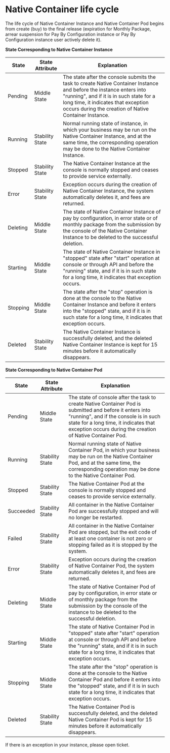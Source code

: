 
# Native Container life cycle

The life cycle of Native Container Instance and Native Container Pod begins from create (buy) to the final release (expiration for Monthly Package, arrear suspension for Pay By Configuration instance or Pay By Configuration instance user actively delete it).

**State Corresponding to Native Container Instance**

|   State   | State Attribute    |Explanation     |
| --- | --- | --- |
|   Pending  | Middle State    |  The state after the console submits the task to create Native Container Instance and before the instance enters into "running", and if it is in such state for a long time, it indicates that exception occurs during the creation of Native Container Instance.             |
| Running         | Stability State       |  Normal running state of instance, in which your business may be run on the Native Container Instance, and at the same time, the corresponding operation may be done to the Native Container Instance.                  |
| Stopped     |  Stability State    |The Native Container Instance at the console is normally stopped and ceases to provide service externally. |
| Error     |  Stability State        |  Exception occurs during the creation of Native Container Instance, the system automatically deletes it, and fees are returned.  |
|Deleting  |Middle State     |  The state of Native Container Instance of pay by configuration, in error state or of monthly package from the submission by the console of the Native Container Instance to be deleted to the successful deletion.            |
|Starting              | Middle State      |  The state of Native Container Instance in "stopped" state after "start" operation at console or through API and before the "running" state, and if it is in such state for a long time, it indicates that exception occurs.   |
| Stopping      | Middle State    |The state after the "stop" operation is done at the console to the Native Container Instance and before it enters into the "stopped" state, and if it is in such state for a long time, it indicates that exception occurs.     |
| Deleted      | Stability State    |The Native Container Instance is successfully deleted, and the deleted Native Container Instance is kept for 15 minutes before it automatically disappears.     |
           
**State Corresponding to Native Container Pod**

|   State   | State Attribute    |Explanation     |
| --- | --- | --- |
|   Pending  | Middle State    |  The state of console after the task to create Native Container Pod is submitted and before it enters into "running", and if the console is in such state for a long time, it indicates that exception occurs during the creation of Native Container Pod.             |
| Running         | Stability State       |  Normal running state of Native Container Pod, in which your business may be run on the Native Container Pod, and at the same time, the corresponding operation may be done to the Native Container Pod.                  |
| Stopped     |  Stability State    |The Native Container Pod at the console is normally stopped and ceases to provide service externally. |
| Succeeded         | Stability State       |  All container in the Native Container Pod are successfully stopped and will no longer be restarted.|
| Failed     |  Stability State    |All container in the Native Container Pod are stopped, but the exit code of at least one container is not zero or stopping failed as it is stopped by the system. |
| Error     |  Stability State        |  Exception occurs during the creation of Native Container Pod, the system automatically deletes it, and fees are returned.  |
|Deleting  |Middle State     |  The state of Native Container Pod of pay by configuration, in error state or of monthly package from the submission by the console of the instance to be deleted to the successful deletion.            |
|Starting              | Middle State      |  The state of Native Container Pod in "stopped" state after "start" operation at console or through API and before the "running" state, and if it is in such state for a long time, it indicates that exception occurs.   |
| Stopping      | Middle State    |The state after the "stop" operation is done at the console to the Native Container Pod and before it enters into the "stopped" state, and if it is in such state for a long time, it indicates that exception occurs.     |
| Deleted      | Stability State    |The Native Container Pod is successfully deleted, and the deleted Native Container Pod is kept for 15 minutes before it automatically disappears.     |

If there is an exception in your instance, please open ticket.


